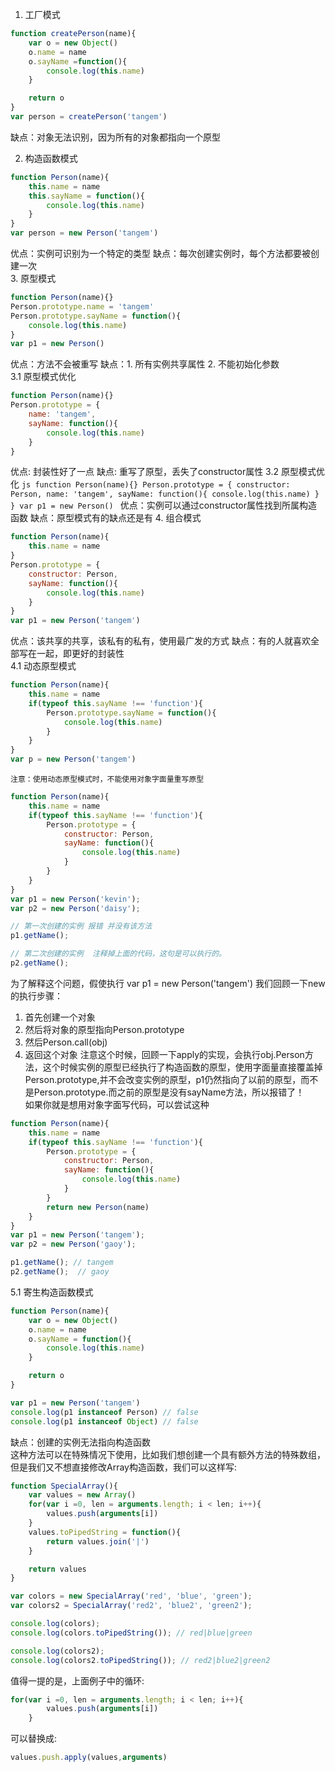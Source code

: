 1. 工厂模式
```js
function createPerson(name){
    var o = new Object()
    o.name = name
    o.sayName =function(){
        console.log(this.name)
    }

    return o
}
var person = createPerson('tangem')
```
缺点：对象无法识别，因为所有的对象都指向一个原型

2. 构造函数模式
```js
function Person(name){
    this.name = name
    this.sayName = function(){
        console.log(this.name)
    }
}
var person = new Person('tangem')
```
优点：实例可识别为一个特定的类型
缺点：每次创建实例时，每个方法都要被创建一次  
3. 原型模式
   ```js
   function Person(name){}
   Person.prototype.name = 'tangem'
   Person.prototype.sayName = function(){
       console.log(this.name)
   }
   var p1 = new Person()
   ```
   优点：方法不会被重写
   缺点：1. 所有实例共享属性 2. 不能初始化参数  
3.1 原型模式优化
   ```js
   function Person(name){}
   Person.prototype = {
       name: 'tangem',
       sayName: function(){
           console.log(this.name)
       }
   }
   ```
   优点: 封装性好了一点
   缺点: 重写了原型，丢失了constructor属性
3.2 原型模式优化
    ```js
    function Person(name){}
    Person.prototype = {
        constructor: Person,
        name: 'tangem',
        sayName: function(){
            console.log(this.name)
        }
    }
    var p1 = new Person()
    ```
    优点：实例可以通过constructor属性找到所属构造函数
    缺点：原型模式有的缺点还是有
4. 组合模式
   ```js
   function Person(name){
       this.name = name
   }
   Person.prototype = {
       constructor: Person,
       sayName: function(){
           console.log(this.name)
       }
   }
   var p1 = new Person('tangem')
   ```
   优点：该共享的共享，该私有的私有，使用最广发的方式
   缺点：有的人就喜欢全部写在一起，即更好的封装性  
4.1 动态原型模式    
```js
function Person(name){
    this.name = name
    if(typeof this.sayName !== 'function'){
        Person.prototype.sayName = function(){
            console.log(this.name)
        }
    }
}
var p = new Person('tangem')
```
    注意：使用动态原型模式时，不能使用对象字面量重写原型
```js
function Person(name){
    this.name = name 
    if(typeof this.sayName !== 'function'){
        Person.prototype = {
            constructor: Person,
            sayName: function(){
                console.log(this.name)
            }
        }
    }
}
var p1 = new Person('kevin');
var p2 = new Person('daisy');

// 第一次创建的实例 报错 并没有该方法
p1.getName(); 

// 第二次创建的实例  注释掉上面的代码，这句是可以执行的。
p2.getName();
```
为了解释这个问题，假使执行 var p1 = new Person('tangem')
我们回顾一下new的执行步骤：  
   1. 首先创建一个对象
   2. 然后将对象的原型指向Person.prototype
   3. 然后Person.call(obj)
   4. 返回这个对象
注意这个时候，回顾一下apply的实现，会执行obj.Person方法，这个时候实例的原型已经执行了构造函数的原型，使用字面量直接覆盖掉Person.prototype,并不会改变实例的原型，p1仍然指向了以前的原型，而不是Person.prototype.而之前的原型是没有sayName方法，所以报错了！  
如果你就是想用对象字面写代码，可以尝试这种  
```js
function Person(name){
    this.name = name 
    if(typeof this.sayName !== 'function'){
        Person.prototype = {
            constructor: Person,
            sayName: function(){
                console.log(this.name)
            }
        }
        return new Person(name)
    }
}
var p1 = new Person('tangem');
var p2 = new Person('gaoy');

p1.getName(); // tangem
p2.getName();  // gaoy
```
5.1 寄生构造函数模式  
```js
function Person(name){
    var o = new Object()
    o.name = name
    o.sayName = function(){
        console.log(this.name)
    }

    return o
}

var p1 = new Person('tangem')
console.log(p1 instanceof Person) // false
console.log(p1 instanceof Object) // false
```
缺点：创建的实例无法指向构造函数  
这种方法可以在特殊情况下使用，比如我们想创建一个具有额外方法的特殊数组，但是我们又不想直接修改Array构造函数，我们可以这样写:
```js
function SpecialArray(){
    var values = new Array()
    for(var i =0, len = arguments.length; i < len; i++){
        values.push(arguments[i])
    }
    values.toPipedString = function(){
        return values.join('|')
    }

    return values
}

var colors = new SpecialArray('red', 'blue', 'green');
var colors2 = SpecialArray('red2', 'blue2', 'green2');

console.log(colors);
console.log(colors.toPipedString()); // red|blue|green

console.log(colors2);
console.log(colors2.toPipedString()); // red2|blue2|green2
```
值得一提的是，上面例子中的循环:  
```js
for(var i =0, len = arguments.length; i < len; i++){
        values.push(arguments[i])
    }
```
可以替换成:
```js
values.push.apply(values,arguments)
```